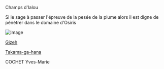 Champs d'Ialou

Si le sage à passer l'épreuve de la pesée de la plume alors il est digne de pénétrer dans le domaine d'Osiris

![image](https://user-images.githubusercontent.com/115085398/196279079-78465ca4-946c-445f-8401-0478d1b30206.png)


[Gizeh](https://github.com/Doothrat/TP2-Labyrinthe/blob/main/finish.md)

[Takama-ga-hana](https://github.com/Doothrat/TP2-Labyrinthe/blob/main/takama-ga-hara.md)

COCHET Yves-Marie
